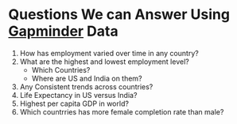 # Questions We can Answer Using [Gapminder](https://www.gapminder.org/data/) Data

1. How has employment varied over time in any country?
2. What are the highest and lowest employment level?
      * Which Countries?
      * Where are US and India on them?
3. Any Consistent trends across countries?
4. Life Expectancy in US versus India?
5. Highest per capita GDP in world?
6. Which countrries has more female completion rate than male? 
